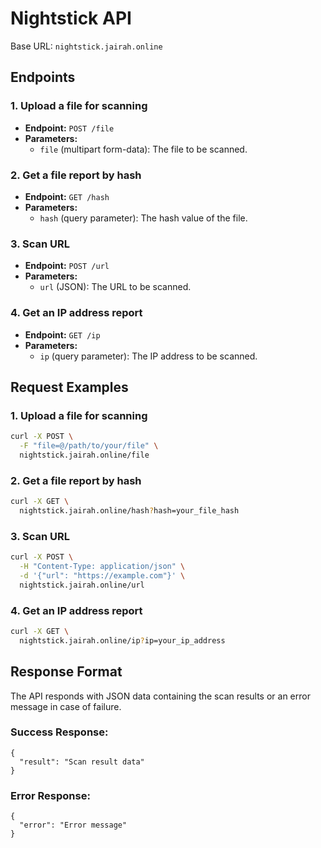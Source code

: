 # Nightstick API

Base URL: `nightstick.jairah.online`

## Endpoints

### 1. Upload a file for scanning

- **Endpoint:** `POST /file`
- **Parameters:** 
  - `file` (multipart form-data): The file to be scanned.

### 2. Get a file report by hash

- **Endpoint:** `GET /hash`
- **Parameters:** 
  - `hash` (query parameter): The hash value of the file.

### 3. Scan URL

- **Endpoint:** `POST /url`
- **Parameters:** 
  - `url` (JSON): The URL to be scanned.

### 4. Get an IP address report

- **Endpoint:** `GET /ip`
- **Parameters:** 
  - `ip` (query parameter): The IP address to be scanned.

## Request Examples

### 1. Upload a file for scanning

```bash
curl -X POST \
  -F "file=@/path/to/your/file" \
  nightstick.jairah.online/file
```

### 2. Get a file report by hash

```bash
curl -X GET \
  nightstick.jairah.online/hash?hash=your_file_hash
```

### 3. Scan URL

```bash
curl -X POST \
  -H "Content-Type: application/json" \
  -d '{"url": "https://example.com"}' \
  nightstick.jairah.online/url
```

### 4. Get an IP address report

```bash
curl -X GET \
  nightstick.jairah.online/ip?ip=your_ip_address
```

## Response Format
The API responds with JSON data containing the scan results or an error message in case of failure.

### Success Response:
```
{
  "result": "Scan result data"
}
```

### Error Response:
```
{
  "error": "Error message"
}
```
